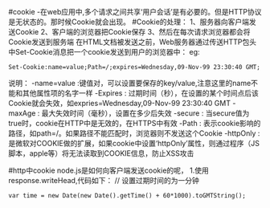 #cookie
-在web应用中,多个请求之间共享‘用户会话’是有必要的。但是HTTP协议是无状态的。那时候Cookie就会出现。
#Cookie的处理：
1、服务器向客户端发送Cookie
2、客户端的浏览器把Cookie保存
3、然后在每次请求浏览器都会将Cookie发送到服务端
在HTML文档被发送之前，Web服务器通过传送HTTP包头中Set-Cookie消息把一个cookie发送到用户的浏览器中：
eg: 
```
Set-Cookie:name=value;Path=/;expires=Wednesday,09-Nov-99 23:30:40 GMT;
```
说明：
-name=value :键值对，可以设置要保存的key/value,注意这里的name不能和其他属性项的名字一样
-Expires : 过期时间（秒），在设置的某个时间点后该Cookie就会失效，如expries=Wednesday,09-Nov-99 23:30:40 GMT
-maxAge : 最大失效时间（毫秒），设置在多少后失效
-secure : 当secure值为true时，cookie在HTTP中是无效的，在HTTPS中有效
-Path : 表示cookie影响的路径，如path=/。如果路径不能匹配时，浏览器则不发送这个Cookie
-httpOnly : 是微软对COOKIE做的扩展，如果cookie中设置‘httpOnly’属性，则通过程序（JS脚本，apple等）将无法读取到COOKIE信息，防止XSS攻击

#http中cookie
node.js是如何向客户端发送cookie的呢，
1.使用response.writeHead,代码如下：
// 设置过期时间的为一分钟
```
var time = new Date(new Date().getTime() + 60*1000).toGMTString();

```